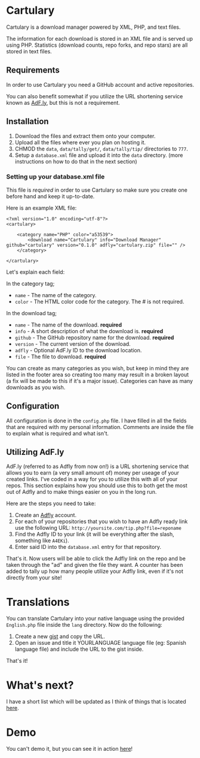 # Cartulary

Cartulary is a download manager powered by XML, PHP, and text files.

The information for each download is stored in an XML file and is served up using PHP. Statistics (download counts, repo forks, and repo stars) are all stored in text files.

## Requirements

In order to use Cartulary you need a GitHub account and active repositories.

You can also benefit somewhat if you utilize the URL shortening service known as [AdF.ly](http://adf.ly/?id=1560900), but this is not a requirement.

## Installation

1. Download the files and extract them onto your computer.
2. Upload all the files where ever you plan on hosting it.
3. CHMOD the `data`, `data/tally/get/`, `data/tally/tip/` directories to `777`.
4. Setup a `database.xml` file and upload it into the `data` directory. (more instructions on how to do that in the next section)

### Setting up your database.xml file

This file is *required* in order to use Cartulary so make sure you create one before hand and keep it up-to-date.

Here is an example XML file:

	<?xml version="1.0" encoding="utf-8"?>
	<cartulary>

		<category name="PHP" color="a53539">
			<download name="Cartulary" info="Download Manager" github="cartulary" version="0.1.0" adfly="cartulary.zip" file="" />
		</category>

	</cartulary>

Let's explain each field:

In the category tag;

* `name` - The name of the category.
* `color` - The HTML color code for the category. The # is not required.


In the download tag;

* `name` - The name of the download. **required**
* `info` - A short description of what the download is. **required**
* `github` - The GitHub repository name for the download. **required**
* `version` - The current version of the download.
* `adfly` - Optional AdF.ly ID to the download location.
* `file` - The file to download. **required**

You can create as many categories as you wish, but keep in mind they are listed in the footer area so creating too many may result in a broken layout (a fix will be made to this if it's a major issue). Categories can have as many downloads as you wish.

## Configuration

All configuration is done in the `config.php` file. I have filled in all the fields that are required with my personal information. Comments are inside the file to explain what is required and what isn't.


## Utilizing AdF.ly

AdF.ly (referred to as Adfly from now on!) is a URL shortening service that allows you to earn (a very small amount of) money per useage of your created links. I've coded in a way for you to utilize this with all of your repos. This section explains how you should use this to both get the most out of Adfly and to make things easier
on you in the long run.

Here are the steps you need to take:

1. Create an [Adfly](http://adf.ly/?id=1560900) account.
2. For each of your repositories that you wish to have an Adfly ready link use the following URL: `http://yoursite.com/tip.php?file=reponame`
3. Find the Adfly ID to your link (it will be everything after the slash, something like `A4EKi`).
4. Enter said ID into the `database.xml` entry for that repository.

That's it. Now users will be able to click the Adfly link on the repo and be taken through the "ad" and given the file they want. A counter has been added to tally up how many people utilize your Adfly link, even if it's not directly from your site!

# Translations

You can translate Cartulary into your native language using the provided `English.php` file inside the `lang` directory. Now do the following:

1. Create a new [gist](https://gist.github.com/) and copy the URL.
2. Open an issue and title it YOURLANGUAGE language file (eg: Spanish language file) and include the URL to the gist inside.

That's it!

# What's next?

I have a short list which will be updated as I think of things that is located [here](https://github.com/septor/cartulary/blob/master/TODO.mkd).

# Demo

You can't demo it, but you can see it in action [here](http://trickmod.com/)!